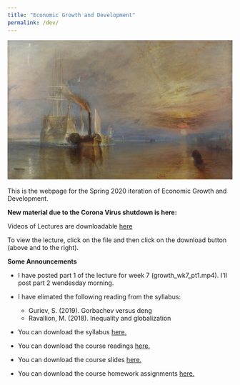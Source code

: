 ```yaml
---
title: "Economic Growth and Development"
permalink: /dev/
---
```


![fighting_temaraire](/assets/images/fighting_temaraire.png)

This is the webpage for the Spring 2020 iteration of Economic Growth and Development.

**New material due to the Corona Virus shutdown is here:**

Videos of Lectures are downloadable [here](https://github.com/noeldjohnson/Economic-Growth-and-Development-Lectures/tree/80d6b93c138a013d6379a62d2cbe79e6505c48a7)

To view the lecture, click on the file and then click on the download button (above and to the right).

**Some Announcements**

* I have posted part 1 of the lecture for week 7 (growth_wk7_pt1.mp4). I'll post part 2 wendesday morning.

* I have elimated the following reading from the syllabus:
  * Guriev, S. (2019). Gorbachev versus deng
  * Ravallion, M. (2018). Inequality and globalization

* You can download the syllabus [here.](https://www.dropbox.com/s/jeu28blcv0lluxr/Dev_Sp20.pdf?dl=0)

* You can download the course readings [here.](https://www.dropbox.com/sh/73o3rocgha8gjlx/AAA-6pUMNYVaWRAL1vohtjBMa?dl=0)

* You can download the course slides [here.](https://www.dropbox.com/sh/tbs0gdeni64dnny/AADu8bVeOHLvGjdWs_ng_oRCa?dl=0)

* You can download the course homework assignments [here.](https://www.dropbox.com/sh/27idjdrjg28y0d9/AABoXkXdlP7zPbF_HIguzFoga?dl=0)

